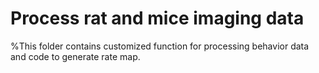 # Process rat and mice imaging data
%This folder contains customized function for processing behavior data and code to generate rate map.
